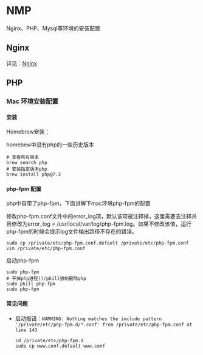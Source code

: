 # NMP

Nginx、PHP、Mysql等环境的安装配置

## Nginx

详见：[Nginx](../Server/Nginx.md)

## PHP

### Mac 环境安装配置

#### 安装

Homebrew安装：

homebew中没有php的一些历史版本

```
# 查看所有版本
brew search php
# 安装指定版本php
brew install php@7.3
```

#### php-fpm 配置

php中自带了php-fpm，下面讲解下mac环境php-fpm的配置

修改php-fpm.conf文件中的error_log项，默认该项被注释掉，这里需要去注释并且修改为error_log = /usr/local/var/log/php-fpm.log。如果不修改该值，运行php-fpm的时候会提示log文件输出路径不存在的错误。

```
sudo cp /private/etc/php-fpm.conf.default /private/etc/php-fpm.conf
vim /private/etc/php-fpm.conf
```

启动php-fpm

```
sudo php-fpm
# 干掉php进程()/pkill强制删除php
sudo pkill php-fpm
sudo php-fpm 
```

#### 常见问题

- 启动报错：`WARNING: Nothing matches the include pattern '/private/etc/php-fpm.d/*.conf' from /private/etc/php-fpm.conf at line 143`

  ```
  cd /private/etc/php-fpm.d 
  sudo cp www.conf.default www.conf
  ```